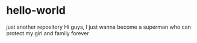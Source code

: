 # hello-world
just another repository
Hi guys,
  I just wanna become a superman who can protect my girl and family forever
